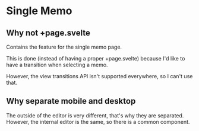 # Single Memo

## Why not +page.svelte

Contains the feature for the single memo page.

This is done (instead of having a proper +page.svelte) because I'd like to have a transition when selecting a memo.

However, the view transitions API isn't supported everywhere, so I can't
use that.

## Why separate mobile and desktop

The outside of the editor is very different, that's why they are separated.
However, the internal editor is the same, so there is a common component.
